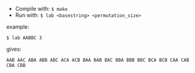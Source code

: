 * Compile with: ``$ make``
* Run with: ``$ lab <basestring> <permutation_size>``

example:

``$ lab AABBC 3``

gives:

``
AAB
AAC
ABA
ABB
ABC
ACA
ACB
BAA
BAB
BAC
BBA
BBB
BBC
BCA
BCB
CAA
CAB
CBA
CBB
``

